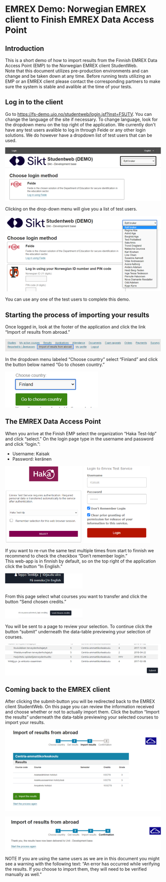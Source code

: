EMREX Demo: Norwegian EMREX client to Finish EMREX Data Access Point
====================================================================

Introduction
------------
This is a short demo of how to import results from the Finnish EMREX Data Access Point (EMP) to the Norwegian EMREX client StudentWeb.  
Note that this document utilizes pre-production environments and can change and be taken down at any time. Before running tests utilizing an EMP or an EMREX client please contact the corresponding partners to make sure the system is stable and avalible at the time of your tests. 

Log in to the client
--------------------
Go to https://fs-demo.uio.no/studentweb/login.jsf?inst=FSUTV. You can change the language of the site if necessary. To change language, look for the dropdown menu on the top right of the application.
We currently don't have any test users avalible to log in through Feide or any other login solutions. We do however have a dropdown list of test users that can be used.

![Architecture](images/login-selection.png)
 
Clicking on the drop-down menu will give you a list of test users.

![Architecture](images/login-dropdown.png)

You can use any one of the test users to complete this demo.

Starting the process of importing your results
----------------------------------------------
Once logged in, look at the footer of the application and click the link “Import of results from abroad.”

![Architecture](images/image3.png)

In the dropdown menu labeled “Choose country” select “Finland” and click the button below named “Go to chosen country.”

<img src="images/image4.png" style="width: 300px">

The EMREX Data Access Point
---------------------------
When you arrive at the Finish EMP select the organization “Haka Test-Idp” and click “select.” On the login page type in the username and password and click “login.”:  
- Username: Kaisak  
- Password: keränen

<img src="images/image5.png" style="width: 250px">
<img src="images/image6.png" style="width: 215px">

If you want to re-run the same test multiple times from start to finnish we recommend to check the checkbox “Don’t remember login.”  
This web-app is in finnish by default, so on the top right of the application click the button “In English.”

<img src="images/image7.png" style="width: 250px">
 
From this page select what courses you want to transfer and click the button “Send chosen credits.”

<img src="images/image8.png" style="width: 250px">
 
You will be sent to a page to review your selection. To continue click the button “submit” underneath the data-table previewing your selection of courses.

![Architecture](images/image9.png)

Coming back to the EMREX client
-------------------------------
After clicking the submit-button you will be redirected back to the EMREX client StudentWeb. On this page you can review the information received and choose whether or not to actually import them. Click the button “Import the results” underneath the data-table previewing your selected courses to import your results. 
 
![Architecture](images/image10.png)

![Architecture](images/image11.png)

NOTE If you are using the same users as we are in this document you might see a warning with the following text: “An error has occurred while verifying the results. If you choose to import them, they will need to be verified manually as well.” 

